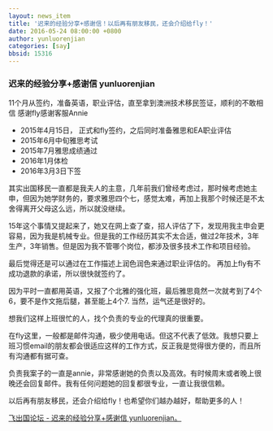 ```yaml
---
layout: news_item
title: '迟来的经验分享+感谢信！以后再有朋友移民，还会介绍给fly！'
date: 2016-05-24 08:00:00 +0800
author: yunluorenjian
categories: [say]
bbsid: 15316
---
```


### 迟来的经验分享+感谢信 yunluorenjian

11个月从签约，准备英语，职业评估，直至拿到澳洲技术移民签证，顺利的不敢相信 感谢fly感谢客服Annie

- 2015年4月15日， 正式和fly签约，之后同时准备雅思和EA职业评估
- 2015年6月中旬雅思考试
- 2015年7月雅思成绩通过
- 2016年1月体检
- 2016年3月3日下签

其实出国移民一直都是我夫人的主意，几年前我们曾经考虑过，那时候考虑她主申，但因为她学财务的，要求雅思四个七，感觉太难，再加上我那个时候还是不太舍得离开父母这么远，所以就没继续。

15年这个事情又提起来了，她又在网上查了查，招人评估了下，发现用我主申会更容易，因为我是机械专业。但是我的工作经历其实不太合适，做过2年技术，3年生产，3年销售。但是因为我不管哪个岗位，都涉及很多技术工作和项目经验。

最后觉得还是可以通过在工作描述上润色润色来通过职业评估的。 再加上fly有不成功退款的承诺，所以很快就签约了。

因为平时一直都用英语，又报了个北雅的强化班，最后雅思竟然一次就考到了4个6，要不是作文拖后腿，甚至能上4个7. 当然，运气还是很好的。

想我们这样上班很忙的人，找个负责的专业的代理真的很重要。

在fly这里，一般都是邮件沟通，极少使用电话。但这不代表了低效。我想只要上班习惯email的朋友都会很适应这样的工作方式，反正我是觉得很方便的，而且所有沟通都有据可查。

负责我案子的一直是annie，非常感谢她的负责以及高效。有时候周末或者晚上很晚还会回复邮件。我有任何问题她的回复都很专业，一直让我很信赖。

以后再有朋友移民，还会介绍给fly！也希望你们越办越好，帮助更多的人！

[飞出国论坛 - 迟来的经验分享+感谢信 yunluorenjian。](https://bbs.fcgvisa.com/t/topic/15316)
